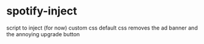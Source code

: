 # spotify-inject

script to inject (for now) custom css
default css removes the ad banner and the annoying upgrade button
